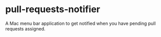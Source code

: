 # pull-requests-notifier
A Mac menu bar application to get notified when you have pending pull requests assigned.
